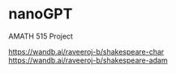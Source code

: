 # nanoGPT

AMATH 515 Project  

https://wandb.ai/raveeroj-b/shakespeare-char  
https://wandb.ai/raveeroj-b/shakespeare-adam
